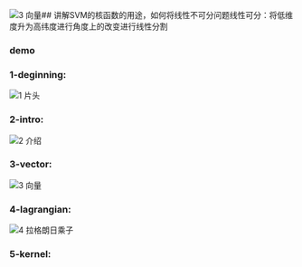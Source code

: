 ![3 向量](https://github.com/user-attachments/assets/b4590fb6-9c49-4a5d-88b6-e156630e1cc0)## 讲解SVM的核函数的用途，如何将线性不可分问题线性可分：将低维度升为高纬度进行角度上的改变进行线性分割
### demo
### 1-deginning:
![1 片头](https://github.com/user-attachments/assets/473c20bc-1f97-401a-811c-76d92baed7b6)
### 2-intro:
![2 介绍](https://github.com/user-attachments/assets/a3b48b04-facf-4910-b0cd-438c15bef22f)
### 3-vector:
![3 向量](https://github.com/user-attachments/assets/d57f2e85-c474-4bb5-bf70-75abac0abada)
### 4-lagrangian:
![4 拉格朗日乘子](https://github.com/user-attachments/assets/de11bdaf-3e81-4372-8106-29ca17e095b3)
### 5-kernel:

